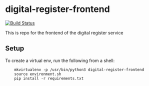# digital-register-frontend

[![Build Status](http://54.72.23.130/job/digital-register-frontend-unit-tests%20(Master)/badge/icon)](http://54.72.23.130/job/digital-register-frontend-unit-tests%20(Master)/)

This is repo for the frontend of the digital register service
## Setup

To create a virtual env, run the following from a shell:

```  
    mkvirtualenv -p /usr/bin/python3 digital-register-frontend
    source environment.sh
    pip install -r requirements.txt
```
